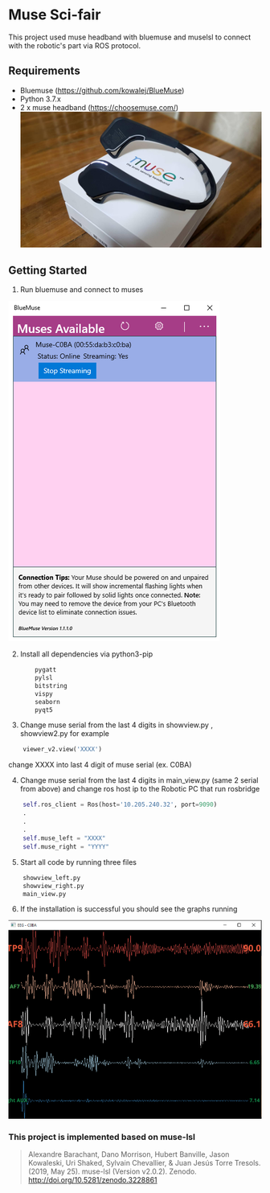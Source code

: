 
# Muse Sci-fair

This project used muse headband with bluemuse and muselsl to connect with the robotic's part via ROS protocol.

## Requirements

- Bluemuse (https://github.com/kowalej/BlueMuse)
- Python 3.7.x
- 2 x muse headband (https://choosemuse.com/)
![Muse](muse.jpg)

## Getting Started

1. Run bluemuse and connect to muses

![Bluemuse](bluemuse.png)

2. Install all dependencies via python3-pip
    ```
        pygatt
        pylsl
        bitstring
        vispy
        seaborn
        pyqt5
    ```

3. Change muse serial from the last 4 digits in showview.py , showview2.py
for example
```python
    viewer_v2.view('XXXX')
```

change XXXX into last 4 digit of muse serial (ex. C0BA)

4. Change muse serial from the last 4 digits in main_view.py (same 2 serial from above) and change ros host ip to the Robotic PC that run rosbridge
```python
    self.ros_client = Ros(host='10.205.240.32', port=9090)  
    .
    .
    .
    self.muse_left = "XXXX"
    self.muse_right = "YYYY"
```

5. Start all code by running three files

```
    showview_left.py
    showview_right.py
    main_view.py
```

6. If the installation is successful you should see the graphs running

![muse_stream](muse_stream.png)

### This project is implemented based on muse-lsl 
> Alexandre Barachant, Dano Morrison, Hubert Banville, Jason Kowaleski, Uri Shaked, Sylvain Chevallier, & Juan Jesús Torre Tresols. (2019, May 25). muse-lsl (Version v2.0.2). Zenodo. http://doi.org/10.5281/zenodo.3228861
